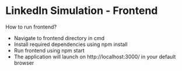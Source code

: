 # LinkedIn Simulation - Frontend

How to run frontend?
  - Navigate to frontend directory in cmd
  - Install required dependencies using npm install
  - Run frontend using npm start
  - The application will launch on http://localhost:3000/ in your default browser
